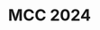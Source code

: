 ---
title: MCC 2024
description: This blog contains boot2root writeup from Malaysia Cybersecurity Camp 2024. 
image:

# Badge style
style:
    background: "#0177b8"
    color: "#fff"
---